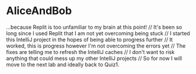 # AliceAndBob
...because Replit is too unfamiliar to my brain at this point!
// It's been so long since I used Replit that I am not yet overcoming being stuck
// I started this IntelliJ project in the hopes of being able to progress further
// It worked, this is progress however I'm not overcoming the errors yet
// The fixes are telling me to refresh the IntelliJ caches
// I don't want to risk anything that could mess up my other IntelliJ projects
// So for now I will move to the next lab and ideally back to Quiz1.
